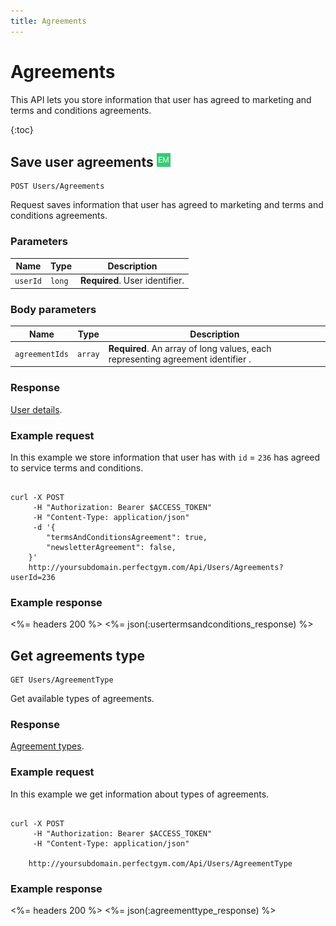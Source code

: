 ```yaml
---
title: Agreements
---
```


# Agreements

This API lets you store information that user has agreed to marketing and terms and conditions agreements.

{:toc}


## Save user agreements ![alt text][EM]

    POST Users/Agreements

Request saves information that user has agreed to marketing and terms and conditions agreements.


### Parameters

Name  	    | Type     		| Description
------------|---------------|------------
`userId`    |`long`    		| **Required**. User identifier.
 

### Body parameters

Name     	    				| Type    		| Description
--------------------------------|---------------|------------
`agreementIds`     		        |`array`    	|  **Required**. An array of long values, each representing agreement identifier .




### Response

[User details][UserDetailsProperties].


### Example request

In this example we store information that user has with `id` = `236` has agreed to service terms and conditions.

``` command-line

curl -X POST 
	 -H "Authorization: Bearer $ACCESS_TOKEN" 
	 -H "Content-Type: application/json" 
	 -d '{
	    "termsAndConditionsAgreement": true,
	    "newsletterAgreement": false,	    
	}' 
	http://yoursubdomain.perfectgym.com/Api/Users/Agreements?userId=236
```


### Example response

<%= headers 200 %>
<%= json(:usertermsandconditions_response) %>



[UserDetailsProperties]: /api/users/userdetails#properties
[Contract]: /appendix/datatypes/contract

[EM]: /assets/images/employee.png "Employee mode"
[UM]: /assets/images/user.png "User mode"


## Get agreements type 

    GET Users/AgreementType

Get available types of agreements.


### Response

[Agreement types][AgreementType].


### Example request

In this example we get information about types of agreements.

``` command-line

curl -X POST 
	 -H "Authorization: Bearer $ACCESS_TOKEN" 
	 -H "Content-Type: application/json"
	 
	http://yoursubdomain.perfectgym.com/Api/Users/AgreementType
```
### Example response

<%= headers 200 %>
<%= json(:agreementtype_response) %>

[AgreementType]: /appendix/datatypes/agreementType



